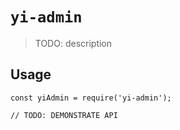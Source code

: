 # `yi-admin`

> TODO: description

## Usage

```
const yiAdmin = require('yi-admin');

// TODO: DEMONSTRATE API
```

